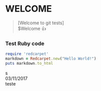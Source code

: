 # WELCOME  
> [Welcome to git tests]  
$Welcome :+1:
### Test Ruby code
```ruby
require 'redcarpet'
markdown = Redcarpet.new("Hello World!")
puts markdown.to_html
```
s  
03/11/2017  
teste

